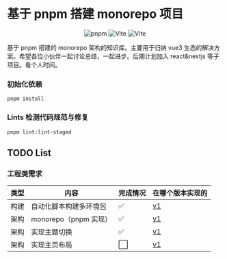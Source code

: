 # 基于 pnpm 搭建 monorepo 项目

<center>
<img src="https://img.shields.io/badge/pnpm-7.0+-red.svg" alt="pnpm" />
<img src="https://img.shields.io/badge/Vue-3.2+-green.svg" alt="Vite"  /> 
<img src="https://img.shields.io/badge/Vite-4.0+-violet.svg" alt="Vite" />
</center>

基于 pnpm 搭建的 monorepo 架构的知识库。主要用于归纳 vue3 生态的解决方案。希望各位小伙伴一起讨论总结，一起进步。后期计划加入 react&nextjs 等子项目。看个人时间。

### 初始化依赖

```
pnpm install
```

### Lints 检测代码规范与修复

```
pnpm lint:lint-staged
```

## TODO List

### 工程类需求

| 类型 | 内容 | 完成情况 | 在哪个版本实现的 |
| --- | --- | --- | --- |
| 构建 | 自动化脚本构建多环境包 | ✅ | [v1](https://gitee.com/TINGCYGF/ting-library-monorepo) |
| 架构 | monorepo（pnpm 实现） | ✅ | [v1](https://gitee.com/TINGCYGF/ting-library-monorepo) |
| 架构 | 实现主题切换 | ✅ | [v1](https://gitee.com/TINGCYGF/ting-library-monorepo) |
| 架构 | 实现主页布局 | ⬜️ | [v1](https://gitee.com/TINGCYGF/ting-library-monorepo) |

